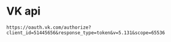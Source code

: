 # VK api

```
https://oauth.vk.com/authorize?client_id=51445656&response_type=token&v=5.131&scope=65536
```